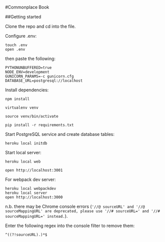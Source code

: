 #Commonplace Book

##Getting started

Clone the repo and cd into the file.

Configure .env:

```
touch .env
open .env
```

then paste the following:

```
PYTHONUNBUFFERED=true
NODE_ENV=development
GUNICORN_PARAMS=-c gunicorn.cfg
DATABASE_URL=postgresql://localhost
```

Install dependencies:

```
npm install

virtualenv venv

source venv/bin/activate

pip install -r requirements.txt
```

Start PostgreSQL service and create database tables:

```
heroku local initdb
```

Start local server:

```
heroku local web

open http://localhost:3001
```

For webpack dev server:

```
heroku local webpackdev
heroku local server
open http://localhost:3000
```

n.b. there may be Chrome console errors (`'//@ sourceURL' and '//@ sourceMappingURL' are deprecated, please use '//# sourceURL=' and '//# sourceMappingURL=' instead.`). 

Enter the following regex into the console filter to remove them:

```
^((?!sourceURL).)*$
```
